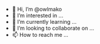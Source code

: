 - 👋 Hi, I’m @owlmako
- 👀 I’m interested in ...
- 🌱 I’m currently learning ...
- 💞️ I’m looking to collaborate on ...
- 📫 How to reach me ...

<!---
owlmako/owlmako is a ✨ special ✨ repository because its `README.md` (this file) appears on your GitHub profile.
You can click the Preview link to take a look at your changes.
--->
